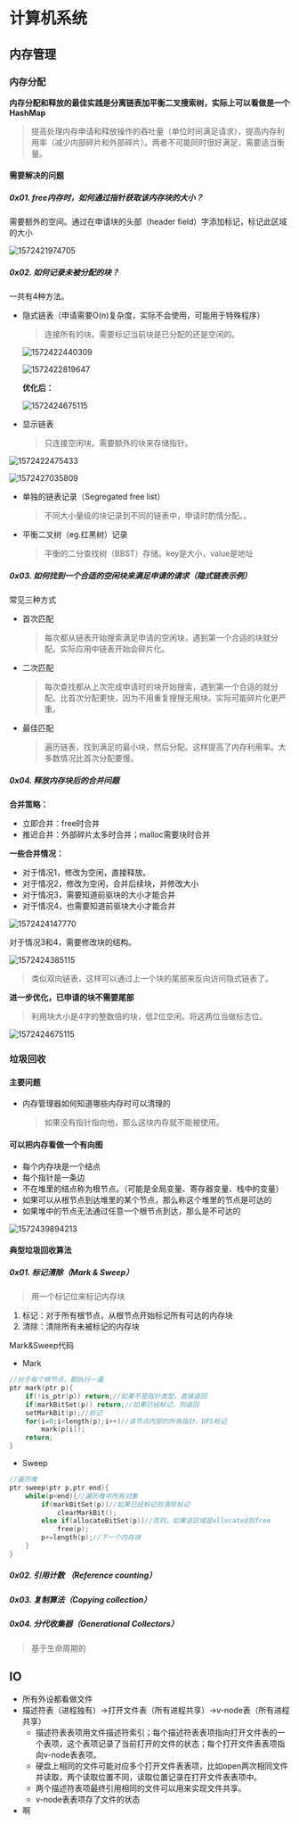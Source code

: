 # 计算机系统

## 内存管理

### 内存分配

**内存分配和释放的最佳实践是分离链表加平衡二叉搜索树，实际上可以看做是一个HashMap**

> 提高处理内存申请和释放操作的吞吐量（单位时间满足请求），提高内存利用率（减少内部碎片和外部碎片）。两者不可能同时很好满足，需要适当衡量。

#### 需要解决的问题

##### 0x01. free内存时，如何通过指针获取该内存块的大小？

需要额外的空间。通过在申请块的头部（header field）字添加标记，标记此区域的大小

![1572421974705](pics/1572421974705.png)

##### 0x02. 如何记录未被分配的块？

一共有4种方法。

- 隐式链表（申请需要O(n)复杂度，实际不会使用，可能用于特殊程序）

  > 连接所有的块。需要标记当前块是已分配的还是空闲的。

  ![1572422440309](pics/1572422440309.png)



  ![1572422819647](pics/1572422819647.png)





  **优化后：**



  ![1572424675115](pics/1572424675115.png)

- 显示链表

  > 只连接空闲块。需要额外的块来存储指针。

![1572422475433](pics/1572422475433.png)

![1572427035809](pics/1572427035809.png)

- 单独的链表记录（Segregated free list）

  > 不同大小量级的块记录到不同的链表中，申请时酌情分配。。

- 平衡二叉树（eg.红黑树）记录

  > 平衡的二分查找树（BBST）存储。key是大小，value是地址

##### 0x03. 如何找到一个合适的空闲块来满足申请的请求（隐式链表示例）

常见三种方式

- 首次匹配

  > 每次都从链表开始搜索满足申请的空闲块，遇到第一个合适的块就分配。实际应用中链表开始会碎片化。

- 二次匹配

  > 每次查找都从上次完成申请时的块开始搜索，遇到第一个合适的就分配。比首次分配更快，因为不用重复搜搜无用块。实际可能碎片化更严重。

- 最佳匹配

  > 遍历链表，找到满足的最小块，然后分配。这样提高了内存利用率。大多数情况比首次分配要慢。

##### 0x04.  释放内存块后的合并问题

**合并策略：**

- 立即合并：free时合并
- 推迟合并：外部碎片太多时合并；malloc需要块时合并

**一些合并情况：**

- 对于情况1，修改为空闲，直接释放。
- 对于情况2，修改为空闲，合并后续块，并修改大小
- 对于情况3，需要知道前驱块的大小才能合并
- 对于情况4，也需要知道前驱块大小才能合并

![1572424147770](pics/1572424147770.png)



对于情况3和4，需要修改块的结构。

![1572424385115](pics/1572424385115.png)

> 类似双向链表，这样可以通过上一个块的尾部来反向访问隐式链表了。



**进一步优化，已申请的块不需要尾部**

> 利用块大小是4字的整数倍的块，低2位空闲。将这两位当做标志位。

![1572424675115](pics/1572424675115.png)



### 垃圾回收

#### 主要问题

- 内存管理器如何知道哪些内存时可以清理的

  > 如果没有指针指向他，那么这块内存就不能被使用。



#### 可以把内存看做一个有向图

- 每个内存块是一个结点
- 每个指针是一条边
- 不在堆里的结点称为根节点。（可能是全局变量、寄存器变量、栈中的变量）
- 如果可以从根节点到达堆里的某个节点，那么称这个堆里的节点是可达的
- 如果堆中的节点无法通过任意一个根节点到达，那么是不可达的

![1572439894213](pics/1572439894213.png)



#### 典型垃圾回收算法



##### 0x01. 标记清除（Mark & Sweep）

> 用一个标记位来标记内存块

1. 标记：对于所有根节点，从根节点开始标记所有可达的内存块
2. 清除：清除所有未被标记的内存块

Mark&Sweep代码

- Mark

``` c
//对于每个根节点，都执行一遍
ptr mark(ptr p){
    if(!is_ptr(p)) return;//如果不是指针类型，直接返回
    if(markBitSet(p)) return;//如果已经标记，则返回
    setMarkBit(p);//标记
    for(i=0;i<length(p);i++)//该节点内部的所有指针，DFS标记
        mark(p[i]);
    return;
}
```

- Sweep

```c
//遍历堆
ptr sweep(ptr p,ptr end){
    while(p<end){//遍历堆中所有对象
        if(markBitSet(p))//如果已经标记则清除标记
            clearMarkBit();
        else if(allocateBitSet(p))//否则，如果该区域是allocated则free
            free(p);
        p+=length(p);//下一个内存块
    }
}
```



##### 0x02. 引用计数 （Reference counting）

##### 0x03. 复制算法（Copying collection）

##### 0x04. 分代收集器（Generational Collectors）

> 基于生命周期的



## IO

- 所有外设都看做文件
- 描述符表（进程独有）->打开文件表（所有进程共享）->v-node表（所有进程共享）
  - 描述符表表项用文件描述符索引；每个描述符表表项指向打开文件表的一个表项，这个表项记录了当前打开的文件的状态；每个打开文件表表项指向v-node表表项。
  - 硬盘上相同的文件可能对应多个打开文件表表项，比如open两次相同文件并读取，两个读取位置不同，读取位置记录在打开文件表表项中。
  - 两个描述符表项最终引用相同的文件可以用来实现文件共享。
  - v-node表表项存了文件的状态
- 啊

